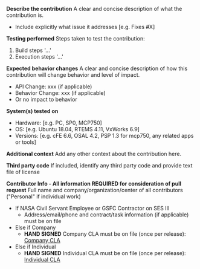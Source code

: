 **Describe the contribution**
A clear and concise description of what the contribution is.
- Include explicitly what issue it addresses [e.g. Fixes #X]

**Testing performed**
Steps taken to test the contribution:
1. Build steps '...'
1. Execution steps '...'

**Expected behavior changes**
A clear and concise description of how this contribution will change behavior and level of impact.
 - API Change: xxx (if applicable)
 - Behavior Change: xxx (if applicable)
 - Or no impact to behavior

**System(s) tested on**
 - Hardware: [e.g. PC, SP0, MCP750]
 - OS: [e.g. Ubuntu 18.04, RTEMS 4.11, VxWorks 6.9]
 - Versions: [e.g. cFE 6.6, OSAL 4.2, PSP 1.3 for mcp750, any related apps or tools]

**Additional context**
Add any other context about the contribution here.

**Third party code**
If included, identify any third party code and provide text file of license

**Contributor Info - All information REQUIRED for consideration of pull request**
Full name and company/organization/center of all contributors ("Personal" if individual work)
- If NASA Civil Servant Employee or GSFC Contractor on SES III
  - Address/email/phone and contract/task information (if applicable) must be on file
- Else if Company
  - **HAND SIGNED** Company CLA must be on file (once per release): [Company CLA](https://github.com/nasa/bplib/blob/main/doc/GSC_18318_Corp_CLA_form_1219.pdf)
- Else if Individual
  - **HAND SIGNED** Individual CLA must be on file (once per release): [Individual CLA](https://github.com/nasa/bplib/blob/main/doc/GSC_18318_Ind_CLA_form_1219.pdf)
